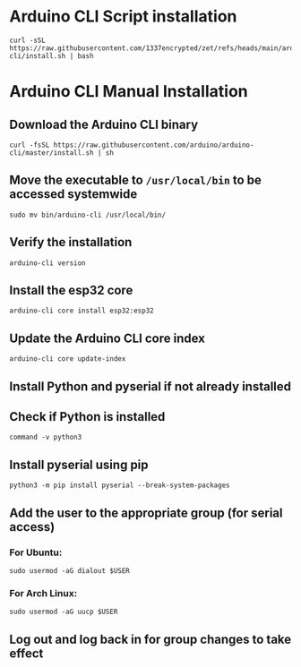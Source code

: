 # Arduino CLI Script installation

```
curl -sSL https://raw.githubusercontent.com/1337encrypted/zet/refs/heads/main/arduino-cli/install.sh | bash
```

# Arduino CLI Manual Installation

## Download the Arduino CLI binary

```
curl -fsSL https://raw.githubusercontent.com/arduino/arduino-cli/master/install.sh | sh
```

## Move the executable to `/usr/local/bin` to be accessed systemwide
```
sudo mv bin/arduino-cli /usr/local/bin/
```

## Verify the installation
```
arduino-cli version
```

## Install the esp32 core
```
arduino-cli core install esp32:esp32
```

## Update the Arduino CLI core index
```
arduino-cli core update-index
```

## Install Python and pyserial if not already installed
## Check if Python is installed
```
command -v python3
```

## Install pyserial using pip
```
python3 -m pip install pyserial --break-system-packages
```

## Add the user to the appropriate group (for serial access)
### For Ubuntu:
```
sudo usermod -aG dialout $USER
```

### For Arch Linux:
```
sudo usermod -aG uucp $USER
```

## Log out and log back in for group changes to take effect
